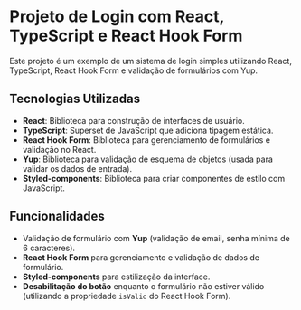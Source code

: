 # Projeto de Login com React, TypeScript e React Hook Form

Este projeto é um exemplo de um sistema de login simples utilizando React, TypeScript, React Hook Form e validação de formulários com Yup.

## Tecnologias Utilizadas

- **React**: Biblioteca para construção de interfaces de usuário.
- **TypeScript**: Superset de JavaScript que adiciona tipagem estática.
- **React Hook Form**: Biblioteca para gerenciamento de formulários e validação no React.
- **Yup**: Biblioteca para validação de esquema de objetos (usada para validar os dados de entrada).
- **Styled-components**: Biblioteca para criar componentes de estilo com JavaScript.

## Funcionalidades

- Validação de formulário com **Yup** (validação de email, senha mínima de 6 caracteres).
- **React Hook Form** para gerenciamento e validação de dados de formulário.
- **Styled-components** para estilização da interface.
- **Desabilitação do botão** enquanto o formulário não estiver válido (utilizando a propriedade `isValid` do React Hook Form).

